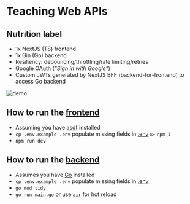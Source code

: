 # Teaching Web APIs

## Nutrition label
- 1x NextJS (TS) frontend
- 1x Gin (Go) backend
- Resiliency: debouncing/throttling/rate limiting/retries
- Google OAuth (_"Sign in with Google"_)
- Custom JWTs generated by NextJS BFF (backend-for-frontend) to access Go backend

![demo](./README/demo.gif)

## How to run the [frontend](./jam-packed-webapp/)
- Assuming you have [asdf](https://asdf-vm.com/) installed
- `cp .env.example .env` populate missing fields in [.env](./jam-packed-webapp/.env)
s- `npm i`
- `npm run dev`

## How to run the [backend](./jam-packed-webapi/)
- Assumes you have [Go](https://go.dev/doc/install) installed
- `cp .env.example .env` populate missing fields in [.env](./jam-packed-webapi/.env)
- `go mod tidy`
- `go run main.go` or use [`air`](https://github.com/air-verse/air) for hot reload